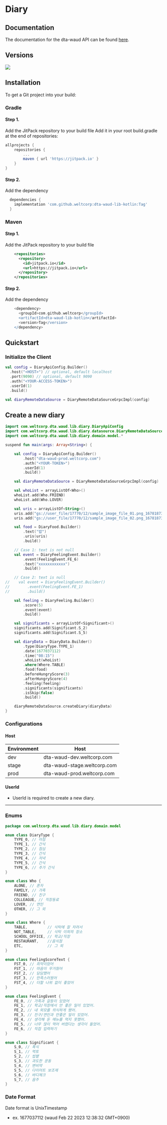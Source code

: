 # Diary

## Documentation
The documentation for the dta-waud API can be found [here]().

## Versions
[![](https://jitpack.io/v/weltcorp/dta-waud-lib-kotlin.svg)](https://jitpack.io/#weltcorp/dta-waud-lib-kotlin)

## Installation
To get a Git project into your build:
### Gradle
#### Step 1. 
Add the JitPack repository to your build file
Add it in your root build.gradle at the end of repositories:
```gradle
allprojects {
    repositories {
        ...
        maven { url 'https://jitpack.io' }
    }
}
```
#### Step 2. 
Add the dependency

```gradle
  dependencies {
    implementation 'com.github.weltcorp:dta-waud-lib-kotlin:Tag'
  }
```
### Maven
#### Step 1.
Add the JitPack repository to your build file
```xml
	<repositories>
      <repository>
        <id>jitpack.io</id>
        <url>https://jitpack.io</url>
      </repository>
	</repositories>
```
#### Step 2.
Add the dependency

```gradle
	<dependency>
      <groupId>com.github.weltcorp</groupId>
      <artifactId>dta-waud-lib-kotlin</artifactId>
      <version>Tag</version>
	</dependency>
```

## Quickstart

### Initialize the Client
```kotlin
val config = DiaryApiConfig.Builder()
  .host("<HOST>") // optional, default localhost
  .port(9090) // optional, default 9090
  .auth("<YOUR-ACCESS-TOKEN>")
  .userId(1)
  .build()

val diaryRemoteDataSource = DiaryRemoteDataSourceGrpcImpl(config)
```

## Create a new diary
```kotlin
import com.weltcorp.dta.waud.lib.diary.DiaryApiConfig
import com.weltcorp.dta.waud.lib.diary.datasource.DiaryRemoteDataSourceGrpcImpl
import com.weltcorp.dta.waud.lib.diary.domain.model.*

suspend fun main(args: Array<String>) {

    val config = DiaryApiConfig.Builder()
        .host("dta-waud-prod.weltcorp.com")
        .auth("<YOUR-TOKEN>")
        .userId(1)
        .build()

    val diaryRemoteDataSource = DiaryRemoteDataSourceGrpcImpl(config)

    val whoList = arrayListOf<Who>()
    whoList.add(Who.FRIEND)
    whoList.add(Who.LOVER)

    val uris = arrayListOf<String>()
    uris.add("gs://user_file/17770/12/sample_image_file_01.png_1678187399")
    uris.add("gs://user_file/17770/12/sample_image_file_02.png_1678187399")

    val food = DiaryFood.Builder()
        .text("밥")
        .uris(uris)
        .build()

    // Case 1: text is not null
    val event = DiaryFeelingEvent.Builder()
        .event(FeelingEvent.FE_6)
        .text("xxxxxxxxxxxx")
        .build()

    // Case 2: text is null
//    val event = DiaryFeelingEvent.Builder()
//        .event(FeelingEvent.FE_1)
//        .build()

    val feeling = DiaryFeeling.Builder()
        .score(5)
        .event(event)
        .build()

    val significants = arrayListOf<Significant>()
    significants.add(Significant.S_2)
    significants.add(Significant.S_5)

    val diaryData = DiaryData.Builder()
        .type(DiaryType.TYPE_1)
        .date(1677037112)
        .time("08:15")
        .whoList(whoList)
        .where(Where.TABLE)
        .food(food)
        .beforeHungryScore(3)
        .afterHungryScore(4)
        .feeling(feeling)
        .significants(significants)
        .isSkip(false)
        .build()

    diaryRemoteDataSource.createDiary(diaryData)
}
```

### Configurations
#### Host
| Environment | Host |
| --- | --- |
| dev | dta-waud-dev.weltcorp.com |
| stage | dta-waud-stage.weltcorp.com |
| prod | dta-waud-prod.weltcorp.com |

#### UserId
* UserId is required to create a new diary.

----

### Enums
```kotlin
package com.weltcorp.dta.waud.lib.diary.domain.model

enum class DiaryType {
    TYPE_0, // 아침
    TYPE_1, // 간식
    TYPE_2, // 점심
    TYPE_3, // 간식
    TYPE_4, // 저녁
    TYPE_5, // 간식
    TYPE_6, // 추가 간식
}

enum class Who {
    ALONE, // 혼자
    FAMILY, // 가족
    FRIEND, // 친구
    COLLEAGUE, // 직장동료
    LOVER, // 연인
    OTHER, // 그 외
}

enum class Where {
    TABLE,         // 식탁에 잘 차려서
    NOT_TABLE,     // 식탁 이외의 장소
    SCHOOL_OFFICE, // 학교/직장
    RESTAURANT,    //음식점
    ETC,           // 그 외
}

enum class FeelingScoreText {
    FST_0, // 최악이었어
    FST_1, // 마음이 무거웠어
    FST_2, // 담담했어
    FST_3, // 만족스러웠어
    FST_4, // 더할 나위 없이 좋았어
}

enum class FeelingEvent {
    FE_0, // 가족과 갈등이 있었어
    FE_1, // 학교/직장에서 안 좋은 일이 있었어.
    FE_2, // 내 외모를 의식하게 됐어.
    FE_3, // 친구/연인과 안좋은 일이 있었어.
    FE_4, // 생각해 둔 메뉴를 먹지 못했어.
    FE_5, // 너무 많이 먹어 버렸다는 생각이 들었어.
    FE_6, // 직접 입력하기
}

enum class Significant {
    S_0, // 폭식
    S_1, // 먹토
    S_2, // 씹뱉
    S_3, // 과도한 운동
    S_4, // 변비약
    S_5, // 다이어트 보조제
    S_6, // 바디체크
    S_7, // 음주
}
```
### Date Format
Date format is UnixTimestamp
* ex. 1677037112 (waud Feb 22 2023 12:38:32 GMT+0900)